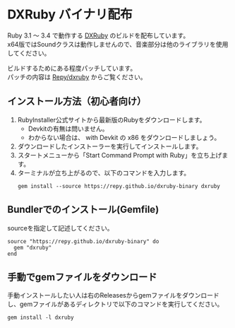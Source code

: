 # DXRuby バイナリ配布

Ruby 3.1 ～ 3.4 で動作する [DXRuby](https://github.com/mirichi/dxruby) のビルドを配布しています。  
x64版ではSoundクラスは動作しませんので、音楽部分は他のライブラリを使用してください。

ビルドするためにある程度パッチしています。  
パッチの内容は [Repy/dxruby](https://github.com/Repy/dxruby) からご覧ください。

## インストール方法（初心者向け）

1. RubyInstaller公式サイトから最新版のRubyをダウンロードします。
    - Devkitの有無は問いません。
    - わからない場合は、 with Devkit の x86 をダウンロードしましょう。
2. ダウンロードしたインストーラーを実行してインストールします。
3. スタートメニューから「Start Command Prompt with Ruby」を立ち上げます。
4. ターミナルが立ち上がるので、以下のコマンドを入力します。
    ```
    gem install --source https://repy.github.io/dxruby-binary dxruby
    ```

## Bundlerでのインストール(Gemfile)

sourceを指定して記述してください。

```
source "https://repy.github.io/dxruby-binary" do
  gem "dxruby"
end
```

## 手動でgemファイルをダウンロード

手動インストールしたい人は右のReleasesからgemファイルをダウンロードし、gemファイルがあるディレクトリで以下のコマンドを実行してください。

```
gem install -l dxruby
```
